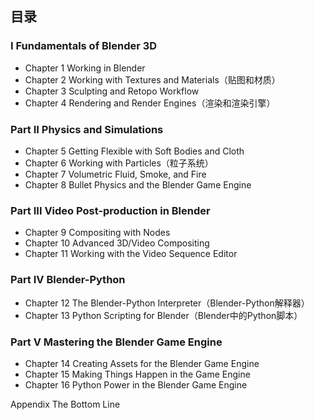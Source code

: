 ## 目录

### I Fundamentals of Blender 3D ###

- Chapter 1 Working in Blender
- Chapter 2 Working with Textures and Materials（贴图和材质）
- Chapter 3 Sculpting and Retopo Workflow
- Chapter 4 Rendering and Render Engines（渲染和渲染引擎）

### Part II Physics and Simulations ###

- Chapter 5 Getting Flexible with Soft Bodies and Cloth
- Chapter 6 Working with Particles（粒子系统）
- Chapter 7 Volumetric Fluid, Smoke, and Fire
- Chapter 8 Bullet Physics and the Blender Game Engine

### Part III Video Post-production in Blender ###

- Chapter 9 Compositing with Nodes
- Chapter 10 Advanced 3D/Video Compositing
- Chapter 11 Working with the Video Sequence Editor

### Part IV Blender-Python ###

- Chapter 12 The Blender-Python Interpreter（Blender-Python解释器）
- Chapter 13 Python Scripting for Blender（Blender中的Python脚本）

### Part V Mastering the Blender Game Engine ###

- Chapter 14 Creating Assets for the Blender Game Engine
- Chapter 15 Making Things Happen in the Game Engine
- Chapter 16 Python Power in the Blender Game Engine

Appendix The Bottom Line